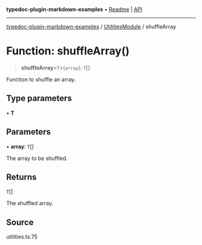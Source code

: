 **typedoc-plugin-markdown-examples** • [Readme](../../README.md) \| [API](../../modules.md)

***

[typedoc-plugin-markdown-examples](../../README.md) / [UtilitiesModule](../README.md) / shuffleArray

# Function: shuffleArray()

> **shuffleArray**\<`T`\>(`array`): `T`[]

Function to shuffle an array.

## Type parameters

• **T**

## Parameters

• **array**: `T`[]

The array to be shuffled.

## Returns

`T`[]

The shuffled array.

## Source

utilities.ts:75
